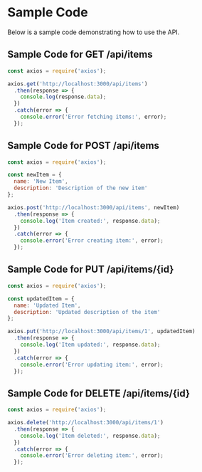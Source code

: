 # Sample Code

Below is a sample code demonstrating how to use the API.

## Sample Code for GET /api/items

```javascript
const axios = require('axios');

axios.get('http://localhost:3000/api/items')
  .then(response => {
    console.log(response.data);
  })
  .catch(error => {
    console.error('Error fetching items:', error);
  });
```

## Sample Code for POST /api/items

```javascript
const axios = require('axios');

const newItem = {
  name: 'New Item',
  description: 'Description of the new item'
};

axios.post('http://localhost:3000/api/items', newItem)
  .then(response => {
    console.log('Item created:', response.data);
  })
  .catch(error => {
    console.error('Error creating item:', error);
  });
```

## Sample Code for PUT /api/items/{id}

```javascript
const axios = require('axios');

const updatedItem = {
  name: 'Updated Item',
  description: 'Updated description of the item'
};

axios.put('http://localhost:3000/api/items/1', updatedItem)
  .then(response => {
    console.log('Item updated:', response.data);
  })
  .catch(error => {
    console.error('Error updating item:', error);
  });
```

## Sample Code for DELETE /api/items/{id}

```javascript
const axios = require('axios');

axios.delete('http://localhost:3000/api/items/1')
  .then(response => {
    console.log('Item deleted:', response.data);
  })
  .catch(error => {
    console.error('Error deleting item:', error);
  });
```
